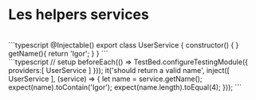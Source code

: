 <!-- .slide: class="sfeir-basic-slide with-code" -->
# Les helpers services
<br>
```typescript
@Injectable()
export class UserService {
  constructor() { }
  getName(){
    return 'Igor';
  }
}
```
<br>
```typescript
// setup
beforeEach(() => TestBed.configureTestingModule({ providers:[ UserService ] }));
it('should return a valid name', inject([ UserService ], (service) => {
  let name = service.getName();
  expect(name).toContain('Igor');
  expect(name.length).toEqual(4);
}));
```
